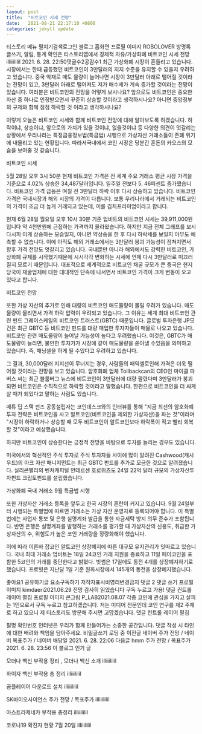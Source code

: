 ```yaml
---
layout: post
title:  "비트코인 시세 전망"
date:   2021-08-21 22:17:10 +0800
categories: jekyll update
---
```

티스토리 메뉴 펼치기검색로그인
블로그 홈화면
프로필 이미지
ROBOLOVER
방명록
글쓰기, 알림, 통계 확인은 티스토리앱에서
경제적 자유/가상화폐
비트코인 시세 전망
illiiililil
2021. 6. 28. 22:50댓글수2공감수1
최근 가상화폐 시장이 흔들리고 있습니다. 시장에서는 한때 급등했던 비트코인이 3만달러의 지지 수준을 유지할 수 있을지 우려하고 있습니다. 중국 악재로 매도 물량이 늘어나면 시장이 3만달러 아래로 떨어질 것이라는 전망이 있고, 3만달러 아래로 떨어져도 저가 매수세가 계속 증가할 것이라는 전망이 있습니다. 여러분은 비트코인의 전망을 어떻게 보시나요? 앞으로도 비트코인은 중요한 자산 중 하나로 인정받으면서 꾸준히 상승할 것이라고 생각하시나요? 아니면 중앙정부의 규제와 함께 점점 하락할 것 이라고 생각하시나요?

 




이렇게 오늘은 비트코인 시세와 함께 비트코인 전망에 대해 알아보도록 하겠습니다. 하락이냐, 상승이냐, 앞으로의 가치가 있을 것이냐, 없을것이냐 등 다양한 의견이 엇갈리는 상황에서 우리나라는 특정금융정보법(특금법) 시행으로 가상자산 거래소들이 존폐 위기에 내몰리고 있는 현황입니다.  따라서국내에서 코인 시장은 당분간 혼돈의 카오스의 모습을 보여줄 것 같습니다. 

 

비트코인 시세
 




5월 28일 오후 3시 50분 현재 비트코인 가격은 전 세계 주요 거래소 평균 시장 가격을 기준으로 4.02% 상승한 34,487달러입니다. 일주일 전보다 5. 46퍼센트 증가했습니다. 비트코인 가격 급등은 며칠 전 3만달러 하락 이후 다시 상승하고 있습니다. 비트코인 가격은 국내시장과 해외 시장의 가격이 다릅니다. 보통 우리나라에서 거래되는 비트코인의 가격이 조금 더 높게 거래되고 있는데, 이를 김치프리미엄이라고 합니다. 

 




 

현재 6월 28일 월요일 오후 10시 30분 기준 업비트의 비트코인 시세는 39,911,000원입니다 약 4천만원에 근접하는 가격까지 올라왔습니다. 하지만 지금 전체 그래프를 보시다시피 이게 상승하는 모습일지, 아니면 약상승을 한 후 다시 하락세를 보일지 아무도 예측할 수 없습니다. 이에 아직도 해외 거래소에서는 3만달러 붕괴 가능성이 점쳐지면서 향후 가격 전망도 엇갈리고 있습니다. 국내뿐만 아니라 해외에서도 강력한 비트코인, 가상화폐 규제를 시작했기때문에 시시각각 변화하는 시세에 언제 다시 3만달러로 미끄러질지 모르기 때문입니다. 대표적으로 세계적으로 비트코인 채굴 규모가 큰 중국은 현지 당국이 채굴업체에 대한 대대적인 단속에 나서면서 비트코인 가격이 크게 변동이 오고 있다고 합니다.




 

비트코인 전망
 

또한 가상 자산의 추가로 인해 대량의 비트코인 매도물량이 몰릴 우려가 있습니다. 매도 물량이 물리면서 가격 하락 압력이 우려되고 있습니다. 그 이유는 세계 최대 비트코인 관련 펀드 그레이스케일의 비트코인 트러스트(GBTC) 때문입니다.
글로벌 투자은행 JP모건은 최근 GBTC 등 비트코인 펀드를 대량 매입한 투자자들이 매물로 나오고 있습니다. 비트코인 관련 매도물량이 늘어날 가능성이 높다고 우려했습니다. 이것은, GBTC가 매도물량이 늘리면, 불안한 투자가가 시장에 같이 매도물량을 쏟아낼 수있음을 의미하고 있습니다. 즉, 패닝셀을 하게 될 수있다고 우려하고 있습니다.




 

그 결과, 30,000달러 지지선이 무너지는 경우, 사람들의 패익셀로인해 가격은 더욱 떨어질 것이라는 전망을 보고 있습니다. 암호화폐 업체 Tollbackcan의 CEO인 마이클 파버스 씨는 최근 블룸버그 뉴스에 비트코인이 3만달러에 대량 팔렸다며 3만달러가 붕괴되면 비트코인은 수직적으로 하락할 것이라고 말했습니다.
한편으로 비트코인을 더 싸게 살 때가 되었다고 말하는 사람도 있습니다.




 

매튜 딥 스택 펀즈 공동설립자는 코인데스크와의 인터뷰를 통해 "지금 최선의 암호화폐 투자 전략은 비트코인을 사고 알트코인(비트코인을 제외한 가상자산)을 파는 것"이라며 "시장이 하락하거나 상승할 때 모두 비트코인이 알트코인보다 하락폭이 적고 빨리 회복할 것"이라고 예상했습니다.

하지만 비트코인이 상승한다는 긍정적 전망을 바탕으로 투자를 늘리는 경우도 있습니다.




 

미국에서의 혁신적인 주식 투자로 주식 투자자들 사이에 많이 알려진 Cashwood(캐시우드)의 아크 자산 매니지먼트는 최근 GBTC 펀드를 추가로 모금한 것으로 알려졌습니다. 실리콘밸리의 벤처캐피털 안데르센 호로위츠도 24일 22억 달러 규모의 가상자산투자펀드 크립토펀드를 설립했습니다.

 

가상화폐 국내 거래소 9월 특금법 시행
 

또한 가상자산 거래소 등록을 앞두고 한국 시장의 혼란이 커지고 있습니다. 9월 24일부터 시행되는 특별법에 따르면 거래소는 가상 자산 운영자로 등록되어야 합니다. 이 특별법에는 사업자 통보 및 은행 실명계좌 발급을 통한 자금세탁 방지 의무 준수가 포함됩니다. 반면 은행은 실명계좌를 발행하는 거래소를 평가할 때 가상자산의 신용도, 취급한 가상자산의 수, 위험도가 높은 코인 거래량을 정량화해야 했습니다.




이에 따라 이른바 잡코인 알트코인 상장폐지에 따른 대규모 유지관리가 잇따르고 있습니다.
국내 최대 거래소 업비트는 18일 24코인 거래 지원을 종료하고 11일 페이코인을 포함한 5코인의 거래를 중단한다고 밝혔다. 빗썸은 17일에도 동전 4개를 상장폐지하기로 했습니다. 프로빗은 지난달 1일 기준 원화시장에서 145개의 동전을 상장폐지했습니다.


좋아요1
공유하기글 요소구독하기
저작자표시비영리변경금지
댓글 2
댓글 쓰기
프로필 이미지
kimdaeri2021.06.29
전망 감사히 읽었습니다 구독 누르고 가용!
댓글 컨트롤 레이어 펼침
프로필 이미지
큰그림 P_LAB2021.08.07
각종 코인에 관심을 가지고 살피는 1인으로서 구독 누르고 참고하겠습니다. 저는 미디어 전문인데 코인 연구를 제2 주제로 하고 있으니 제 티스토리도 방문해 주시면 고맙겠습니다.
댓글 컨트롤 레이어 펼침

필명
확인번호
인터넷은 우리가 함께 만들어가는 소중한 공간입니다. 댓글 작성 시 타인에 대한 배려와 책임을 담아주세요.
비밀글쓰기
로딩 중
이전글
네이버 주가 전망 / 네이버 목표주가 / 네이버 배당일
2021. 6. 28. 22:06
다음글
hmm 주가 전망 / 목표주가
2021. 6. 28. 23:56
이 블로그 인기 글

모더나 백신 부작용 정리 , 모더나 백신 소개
illiiililil

화이자 백신 부작용 총 정리
illiiililil

곰플레이어 다운로드 설치
illiiililil

SK바이오사이언스 주가 전망 / 목표주가
illiiililil

아스트라제네카 부작용 총정리
illiiililil

코로나19 확진자 현황 7월 20일
illiiililil